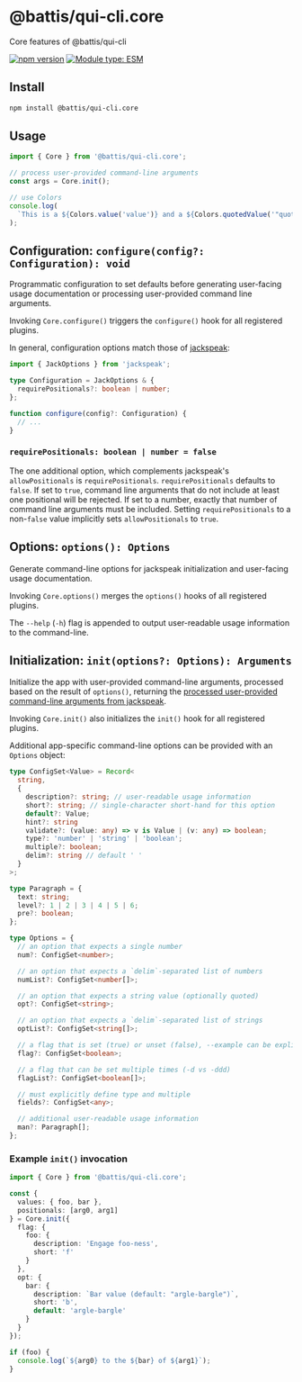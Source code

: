 # @battis/qui-cli.core

Core features of @battis/qui-cli

[![npm version](https://badge.fury.io/js/@battis%2Fqui-cli.core.svg)](https://badge.fury.io/js/@battis%2Fqui-cli.core)
[![Module type: ESM](https://img.shields.io/badge/module%20type-esm-brightgreen)](https://nodejs.org/api/esm.html)

## Install

```sh
npm install @battis/qui-cli.core
```

## Usage

```ts
import { Core } from '@battis/qui-cli.core';

// process user-provided command-line arguments
const args = Core.init();

// use Colors
console.log(
  `This is a ${Colors.value('value')} and a ${Colors.quotedValue('"quoted value"')}.`
);
```

## Configuration: `configure(config?: Configuration): void`

Programmatic configuration to set defaults before generating user-facing usage documentation or processing user-provided command line arguments.

Invoking `Core.configure()` triggers the `configure()` hook for all registered plugins.

In general, configuration options match those of [jackspeak](https://www.npmjs.com/package/jackspeak#user-content-jackoptions-jackoptions----jack):

```ts
import { JackOptions } from 'jackspeak';

type Configuration = JackOptions & {
  requirePositionals?: boolean | number;
};

function configure(config?: Configuration) {
  // ...
}
```

### `requirePositionals: boolean | number = false`

The one additional option, which complements jackspeak's `allowPositionals` is `requirePositionals`. `requirePositionals` defaults to `false`. If set to `true`, command line arguments that do not include at least one positional will be rejected. If set to a number, exactly that number of command line arguments must be included. Setting `requirePositionals` to a non-`false` value implicitly sets `allowPositionals` to `true`.

## Options: `options(): Options`

Generate command-line options for jackspeak initialization and user-facing usage documentation.

Invoking `Core.options()` merges the `options()` hooks of all registered plugins.

The `--help` (`-h`) flag is appended to output user-readable usage information to the command-line.

## Initialization: `init(options?: Options): Arguments`

Initialize the app with user-provided command-line arguments, processed based on the result of `options()`, returning the [processed user-provided command-line arguments from jackspeak](https://www.npmjs.com/package/jackspeak#user-content-jackparseargs-string--processargv--positionals-string-values-optionsresults-).

Invoking `Core.init()` also initializes the `init()` hook for all registered plugins.

Additional app-specific command-line options can be provided with an `Options` object:

```ts
type ConfigSet<Value> = Record<
  string,
  {
    description?: string; // user-readable usage information
    short?: string; // single-character short-hand for this option
    default?: Value;
    hint?: string
    validate?: (value: any) => v is Value | (v: any) => boolean;
    type?: 'number' | 'string' | 'boolean';
    multiple?: boolean;
    delim?: string // default ' '
  }
>;

type Paragraph = {
  text: string;
  level?: 1 | 2 | 3 | 4 | 5 | 6;
  pre?: boolean;
};

type Options = {
  // an option that expects a single number
  num?: ConfigSet<number>;

  // an option that expects a `delim`-separated list of numbers
  numList?: ConfigSet<number[]>;

  // an option that expects a string value (optionally quoted)
  opt?: ConfigSet<string>;

  // an option that expects a `delim`-separated list of strings
  optList?: ConfigSet<string[]>;

  // a flag that is set (true) or unset (false), --example can be explicitly unset as --no-example
  flag?: ConfigSet<boolean>;

  // a flag that can be set multiple times (-d vs -ddd)
  flagList?: ConfigSet<boolean[]>;

  // must explicitly define type and multiple
  fields?: ConfigSet<any>;

  // additional user-readable usage information
  man?: Paragraph[];
};
```

### Example `init()` invocation

```ts
import { Core } from '@battis/qui-cli.core';

const {
  values: { foo, bar },
  positionals: [arg0, arg1]
} = Core.init({
  flag: {
    foo: {
      description: 'Engage foo-ness',
      short: 'f'
    }
  },
  opt: {
    bar: {
      description: `Bar value (default: "argle-bargle")`,
      short: 'b',
      default: 'argle-bargle'
    }
  }
});

if (foo) {
  console.log(`${arg0} to the ${bar} of ${arg1}`);
}
```
